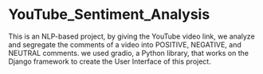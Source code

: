 # YouTube_Sentiment_Analysis

This is an NLP-based project, by giving the YouTube video link, we analyze and segregate the comments of a video into POSITIVE, NEGATIVE, and NEUTRAL comments.
we used gradio, a Python library, that works on the Django framework to create the User Interface of this project.
